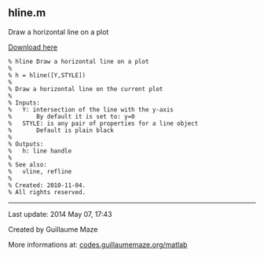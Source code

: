 ## hline.m ##
Draw a horizontal line on a plot

[Download here](http://guillaumemaze.googlecode.com/svn/trunk/matlab/codes/graphicxPlots/hline.m)

```
% hline Draw a horizontal line on a plot
%
% h = hline([Y,STYLE])
% 
% Draw a horizontal line on the current plot
%
% Inputs:
%	Y: intersection of the line with the y-axis
%		By default it is set to: y=0
% 	STYLE: is any pair of properties for a line object
%		Default is plain black 
%
% Outputs:
%	h: line handle
% 
% See also:
%	vline, refline
%
% Created: 2010-11-04.
% All rights reserved.
```

---

Last update: 2014 May 07, 17:43

Created by Guillaume Maze

More informations at: [codes.guillaumemaze.org/matlab](http://codes.guillaumemaze.org/matlab)